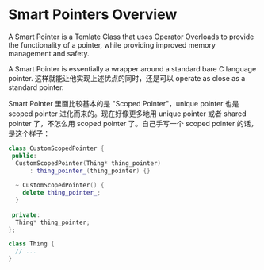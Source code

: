 # Smart Pointers Overview

A Smart Pointer is a Temlate Class that uses Operator Overloads to provide the functionality of a pointer, while providing improved memory management and safety.

A Smart Pointer is essentially a wrapper around a standard bare C language pointer. 这样就能让他实现上述优点的同时，还是可以 operate as close as a standard pointer.

Smart Pointer 里面比较基本的是 "Scoped Pointer"，unique pointer 也是 scoped pointer 进化而来的。现在好像更多地用 unique pointer 或者 shared pointer 了，不怎么用 scoped pointer 了。自己手写一个 scoped pointer 的话，是这个样子：
```cpp
class CustomScopedPointer {
 public:
  CustomScopedPointer(Thing* thing_pointer) 
      : thing_pointer_(thing_pointer) {}
  
  ~ CustomScopedPointer() {
    delete thing_pointer_; 
  }
  
 private:
  Thing* thing_pointer;
};

class Thing {
  // ...
}
```

